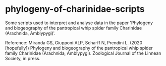 # phylogeny-of-charinidae-scripts
Some scripts used to interpret and analyse data in the paper 'Phylogeny and biogeography of the pantropical whip spider family Charinidae (Arachnida, Amblypygi)'.

Reference:
Miranda GS, Giupponi ALP, Scharff N, Prendini L. (2020 [hopefully]) Phylogeny and biogeography of the pantropical whip spider family Charinidae (Arachnida, Amblypygi). Zoological Journal of the Linnean Society, in press.